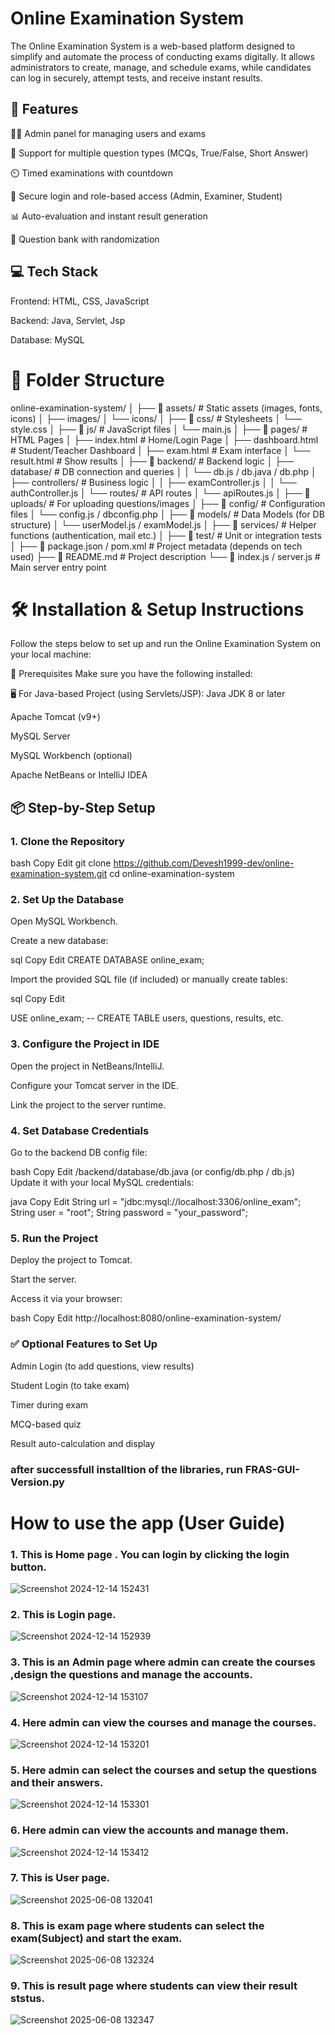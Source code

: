 # Online Examination System
The Online Examination System is a web-based platform designed to simplify and automate the process of conducting exams digitally. It allows administrators to create, manage, and schedule exams, while candidates can log in securely, attempt tests, and receive instant results.

## 🔧 Features

🧑‍🏫 Admin panel for managing users and exams

📝 Support for multiple question types (MCQs, True/False, Short Answer)

⏲️ Timed examinations with countdown

🔐 Secure login and role-based access (Admin, Examiner, Student)

📊 Auto-evaluation and instant result generation

📁 Question bank with randomization


## 💻 Tech Stack

Frontend: HTML, CSS, JavaScript

Backend: Java, Servlet, Jsp

Database: MySQL 

# 📂 Folder Structure

online-examination-system/
│
├── 📁 assets/                  # Static assets (images, fonts, icons)
│   ├── images/
│   └── icons/
│
├── 📁 css/                     # Stylesheets
│   └── style.css
│
├── 📁 js/                      # JavaScript files
│   └── main.js
│
├── 📁 pages/                   # HTML Pages
│   ├── index.html             # Home/Login Page
│   ├── dashboard.html         # Student/Teacher Dashboard
│   ├── exam.html              # Exam interface
│   └── result.html            # Show results
│
├── 📁 backend/                 # Backend logic
│   ├── database/              # DB connection and queries
│   │   └── db.js / db.java / db.php
│   ├── controllers/           # Business logic
│   │   ├── examController.js
│   │   └── authController.js
│   └── routes/                # API routes
│       └── apiRoutes.js
│
├── 📁 uploads/                # For uploading questions/images
│
├── 📁 config/                 # Configuration files
│   └── config.js / dbconfig.php
│
├── 📁 models/                 # Data Models (for DB structure)
│   └── userModel.js / examModel.js
│
├── 📁 services/               # Helper functions (authentication, mail etc.)
│
├── 📁 test/                   # Unit or integration tests
│
├── 📄 package.json / pom.xml  # Project metadata (depends on tech used)
├── 📄 README.md               # Project description
└── 📄 index.js / server.js    # Main server entry point

# 🛠️ Installation & Setup Instructions

Follow the steps below to set up and run the Online Examination System on your local machine:

🔧 Prerequisites
Make sure you have the following installed:

🖥️ For Java-based Project (using Servlets/JSP):
Java JDK 8 or later

Apache Tomcat (v9+)

MySQL Server

MySQL Workbench (optional)

Apache NetBeans or IntelliJ IDEA

## 📦 Step-by-Step Setup

### 1. Clone the Repository
bash
Copy
Edit
git clone https://github.com/Devesh1999-dev/online-examination-system.git
cd online-examination-system

### 2. Set Up the Database

Open MySQL Workbench.

Create a new database:

sql
Copy
Edit
CREATE DATABASE online_exam;

Import the provided SQL file (if included) or manually create tables:

sql
Copy
Edit

USE online_exam;
-- CREATE TABLE users, questions, results, etc.

### 3. Configure the Project in IDE


Open the project in NetBeans/IntelliJ.

Configure your Tomcat server in the IDE.

Link the project to the server runtime.

### 4. Set Database Credentials

Go to the backend DB config file:

bash
Copy
Edit
/backend/database/db.java  (or config/db.php / db.js)
Update it with your local MySQL credentials:

java
Copy
Edit
String url = "jdbc:mysql://localhost:3306/online_exam";
String user = "root";
String password = "your_password";

### 5. Run the Project
Deploy the project to Tomcat.

Start the server.

Access it via your browser:

bash
Copy
Edit
http://localhost:8080/online-examination-system/

### ✅ Optional Features to Set Up
Admin Login (to add questions, view results)

Student Login (to take exam)

Timer during exam

MCQ-based quiz

Result auto-calculation and display

### after successfull installtion of the libraries, run FRAS-GUI-Version.py

# How to use the app (User Guide)
### 1. This is Home page . You can login by clicking the login button.

   ![Screenshot 2024-12-14 152431](https://github.com/user-attachments/assets/98b01364-0869-4de1-adf6-660e66ccc1c8)

### 2. This is Login page.

   ![Screenshot 2024-12-14 152939](https://github.com/user-attachments/assets/25d2fa83-56cb-4d33-a4e3-5aa8cb1fd659)

### 3. This is an Admin page where admin can create the courses ,design the questions and manage the accounts.

   ![Screenshot 2024-12-14 153107](https://github.com/user-attachments/assets/a0546776-a4aa-4a46-af09-87ab12e3dd7f)

### 4. Here admin can view the courses and manage the courses.

   ![Screenshot 2024-12-14 153201](https://github.com/user-attachments/assets/8cb25fa2-3a6c-4f11-971d-d9bc9c9d07c1)

### 5. Here admin can select the courses and setup the questions and their answers.

   ![Screenshot 2024-12-14 153301](https://github.com/user-attachments/assets/501fbe19-aea1-4d9c-bd4d-591549b3db24)

### 6. Here admin can view the accounts and manage them.

   ![Screenshot 2024-12-14 153412](https://github.com/user-attachments/assets/5181275c-fef9-436c-a346-727e7051b598)

### 7. This is User page.
   
   ![Screenshot 2025-06-08 132041](https://github.com/user-attachments/assets/18431e43-65b5-4c79-94ab-3098016c3ebd)
   
### 8. This is exam page where students can select the exam(Subject) and start the exam.
 
   ![Screenshot 2025-06-08 132324](https://github.com/user-attachments/assets/05b39abc-10b0-4623-a753-8e2b2cd1d4fe)

### 9. This is result page where students can view their result ststus.

   ![Screenshot 2025-06-08 132347](https://github.com/user-attachments/assets/0e9cad40-930a-4ed1-978b-a7ae45e18ba2)


















